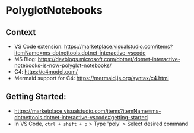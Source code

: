 # PolyglotNotebooks

## Context
- VS Code extension: https://marketplace.visualstudio.com/items?itemName=ms-dotnettools.dotnet-interactive-vscode
- MS Blog: https://devblogs.microsoft.com/dotnet/dotnet-interactive-notebooks-is-now-polyglot-notebooks/
- C4: https://c4model.com/
- Mermaid support for C4: https://mermaid.js.org/syntax/c4.html

## Getting Started:
- https://marketplace.visualstudio.com/items?itemName=ms-dotnettools.dotnet-interactive-vscode#getting-started
- In VS Code, `ctrl + shift + p` > Type 'poly' > Select desired command

